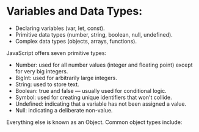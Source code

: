 # Variables and Data Types:


- Declaring variables (var, let, const).
- Primitive data types (number, string, boolean, null, undefined).
- Complex data types (objects, arrays, functions).


JavaScript offers seven primitive types:

- Number: used for all number values (integer and floating point) except for very big integers.
- BigInt: used for arbitrarily large integers.
- String: used to store text.
- Boolean: true and false — usually used for conditional logic.
- Symbol: used for creating unique identifiers that won't collide.
- Undefined: indicating that a variable has not been assigned a value.
- Null: indicating a deliberate non-value.

Everything else is known as an Object. Common object types include: